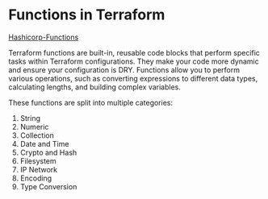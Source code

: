 # Functions in Terraform

[Hashicorp-Functions](https://developer.hashicorp.com/terraform/language/functions/)

Terraform functions are built-in, reusable code blocks that perform specific tasks within Terraform configurations. 
They make your code more dynamic and ensure your configuration is DRY. 
Functions allow you to perform various operations, such as converting expressions to different data types, calculating lengths, and building complex variables.

These functions are split into multiple categories:

1. String
2. Numeric
3. Collection
4. Date and Time
5. Crypto and Hash
6. Filesystem
7. IP Network
8. Encoding
9. Type Conversion
